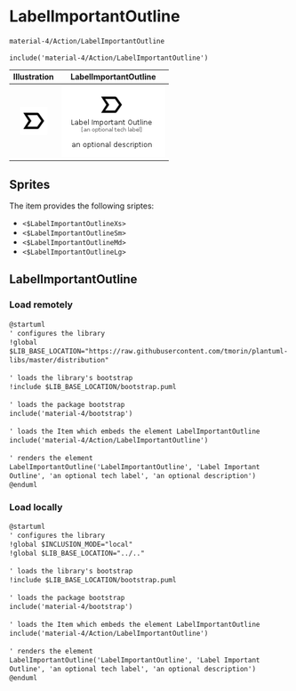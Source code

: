 # LabelImportantOutline


```text
material-4/Action/LabelImportantOutline
```

```text
include('material-4/Action/LabelImportantOutline')
```



| Illustration | LabelImportantOutline |
| :---: | :---: |
| ![illustration for Illustration](../../material-4/Action/LabelImportantOutline.png) | ![illustration for LabelImportantOutline](../../material-4/Action/LabelImportantOutline.Local.png) |



## Sprites
The item provides the following sriptes:

- `<$LabelImportantOutlineXs>`
- `<$LabelImportantOutlineSm>`
- `<$LabelImportantOutlineMd>`
- `<$LabelImportantOutlineLg>`





## LabelImportantOutline

### Load remotely
```plantuml
@startuml
' configures the library
!global $LIB_BASE_LOCATION="https://raw.githubusercontent.com/tmorin/plantuml-libs/master/distribution"

' loads the library's bootstrap
!include $LIB_BASE_LOCATION/bootstrap.puml

' loads the package bootstrap
include('material-4/bootstrap')

' loads the Item which embeds the element LabelImportantOutline
include('material-4/Action/LabelImportantOutline')

' renders the element
LabelImportantOutline('LabelImportantOutline', 'Label Important Outline', 'an optional tech label', 'an optional description')
@enduml
```

### Load locally
```plantuml
@startuml
' configures the library
!global $INCLUSION_MODE="local"
!global $LIB_BASE_LOCATION="../.."

' loads the library's bootstrap
!include $LIB_BASE_LOCATION/bootstrap.puml

' loads the package bootstrap
include('material-4/bootstrap')

' loads the Item which embeds the element LabelImportantOutline
include('material-4/Action/LabelImportantOutline')

' renders the element
LabelImportantOutline('LabelImportantOutline', 'Label Important Outline', 'an optional tech label', 'an optional description')
@enduml
```

